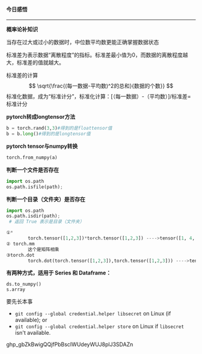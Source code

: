 #### 今日感悟

------

**概率论补知识**

当存在过大或过小的数据时，中位数平均数更能正确掌握数据状态

标准差为表示数据“离散程度”的指标。标准差最小值为0，而数据的离散程度越大，标准差的值就越大。

标准差的计算
$$
\sqrt{\frac{(每一数据-平均数)^2的总和}{数据的个数}}
$$
标准化数据，成为“标准计分”，标准化计算：[（每一数据）-（平均数）]/标准差=标准计分

**pytorch转成longtensor方法**

```python
b = torch.rand(3,3)#得到的是floattensor值
b = b.long()#得到的是longtensor值
```

**pytorch tensor与numpy转换**

```python
torch.from_numpy(a)
```

**判断一个文件是否存在**

```python
import os.path
os.path.isfile(path);
```
**判断一个目录（文件夹）是否存在**

```python
import os.path
os.path.isdir(path);
 # 返回 True 表示是目录（文件夹）
```
```python
①*   
		torch.tensor([1,2,3])*torch.tensor([1,2,3]) ---->tensor([1, 4, 9])
② torch.mm
		这个是矩阵相乘
③torch.dot  
		torch.dot(torch.tensor([1,2,3]),torch.tensor([1,2,3])) ---->tensor(14)
```

**有两种方式，适用于 Series 和 Dataframe：**

```python3
ds.to_numpy()
s.array
```

要先长本事

- `git config --global credential.helper libsecret` on Linux (if available); or
- `git config --global credential.helper store` on Linux if `libsecret` isn't available.

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